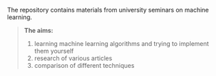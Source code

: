The repository contains materials from university seminars on machine learning.

> **The aims:**
> 1) learning machine learning algorithms and trying to implement them yourself
> 2) research of various articles 
> 3) comparison of different techniques
> 